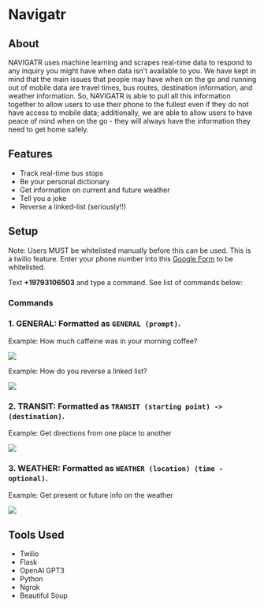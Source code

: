 # Navigatr
## About
NAVIGATR uses machine learning and scrapes real-time data to respond to any inquiry you might have when data isn't available to you. We have kept in mind that the main issues that people may have when on the go and running out of mobile data are travel times, bus routes, destination information, and weather information. So, NAVIGATR is able to pull all this information together to allow users to use their phone to the fullest even if they do not have access to mobile data; additionally, we are able to allow users to have peace of mind when on the go - they will always have the information they need to get home safely.
## Features
- Track real-time bus stops
- Be your personal dictionary
- Get information on current and future weather
- Tell you a joke
- Reverse a linked-list (seriously!!)

## Setup
Note: Users MUST be whitelisted manually before this can be used. This is a twilio feature. Enter your phone number into this [Google Form](https://forms.gle/UjQeksiNVncf623WA) to be whitelisted.

Text <b>+19793106503</b> and type a command. See list of commands below:

### Commands
### 1. <b>GENERAL:</b> Formatted as `GENERAL (prompt)`. 

Example: How much caffeine was in your morning coffee?

<img src="https://i.imgur.com/FTDJdxy.png">

Example: How do you reverse a linked list?

<img src="https://i.imgur.com/ky3S24m.png">



### 2. <b>TRANSIT:</b> Formatted as `TRANSIT (starting point) -> (destination)`.

Example: Get directions from one place to another

<img src="https://i.imgur.com/rDYc7BG.png">

### 3. <b>WEATHER:</b> Formatted as `WEATHER (location) (time - optional)`.



Example: Get present or future info on the weather

<img src="https://i.imgur.com/LZxKPYj.png">

## Tools Used
- Twilio
- Flask
- OpenAI GPT3
- Python
- Ngrok
- Beautiful Soup

